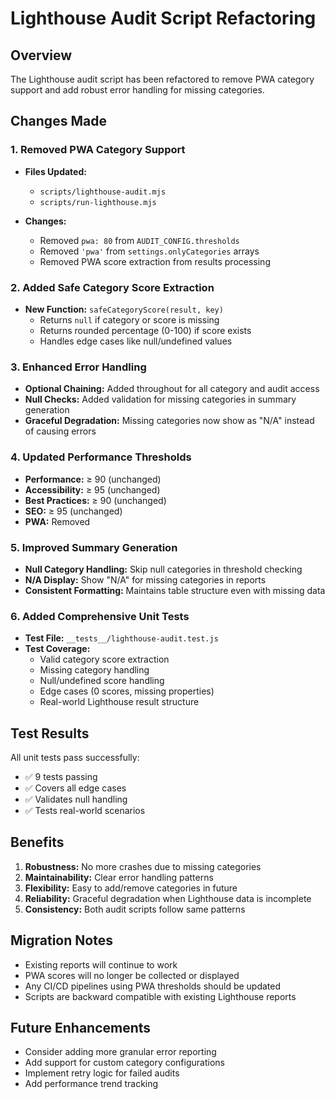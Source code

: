 # Lighthouse Audit Script Refactoring

## Overview
The Lighthouse audit script has been refactored to remove PWA category support and add robust error handling for missing categories.

## Changes Made

### 1. Removed PWA Category Support
- **Files Updated:**
  - `scripts/lighthouse-audit.mjs`
  - `scripts/run-lighthouse.mjs`
  
- **Changes:**
  - Removed `pwa: 80` from `AUDIT_CONFIG.thresholds`
  - Removed `'pwa'` from `settings.onlyCategories` arrays
  - Removed PWA score extraction from results processing

### 2. Added Safe Category Score Extraction
- **New Function:** `safeCategoryScore(result, key)`
  - Returns `null` if category or score is missing
  - Returns rounded percentage (0-100) if score exists
  - Handles edge cases like null/undefined values

### 3. Enhanced Error Handling
- **Optional Chaining:** Added throughout for all category and audit access
- **Null Checks:** Added validation for missing categories in summary generation
- **Graceful Degradation:** Missing categories now show as "N/A" instead of causing errors

### 4. Updated Performance Thresholds
- **Performance:** ≥ 90 (unchanged)
- **Accessibility:** ≥ 95 (unchanged)
- **Best Practices:** ≥ 90 (unchanged)
- **SEO:** ≥ 95 (unchanged)
- **PWA:** Removed

### 5. Improved Summary Generation
- **Null Category Handling:** Skip null categories in threshold checking
- **N/A Display:** Show "N/A" for missing categories in reports
- **Consistent Formatting:** Maintains table structure even with missing data

### 6. Added Comprehensive Unit Tests
- **Test File:** `__tests__/lighthouse-audit.test.js`
- **Test Coverage:**
  - Valid category score extraction
  - Missing category handling
  - Null/undefined score handling
  - Edge cases (0 scores, missing properties)
  - Real-world Lighthouse result structure

## Test Results
All unit tests pass successfully:
- ✅ 9 tests passing
- ✅ Covers all edge cases
- ✅ Validates null handling
- ✅ Tests real-world scenarios

## Benefits
1. **Robustness:** No more crashes due to missing categories
2. **Maintainability:** Clear error handling patterns
3. **Flexibility:** Easy to add/remove categories in future
4. **Reliability:** Graceful degradation when Lighthouse data is incomplete
5. **Consistency:** Both audit scripts follow same patterns

## Migration Notes
- Existing reports will continue to work
- PWA scores will no longer be collected or displayed
- Any CI/CD pipelines using PWA thresholds should be updated
- Scripts are backward compatible with existing Lighthouse reports

## Future Enhancements
- Consider adding more granular error reporting
- Add support for custom category configurations
- Implement retry logic for failed audits
- Add performance trend tracking
